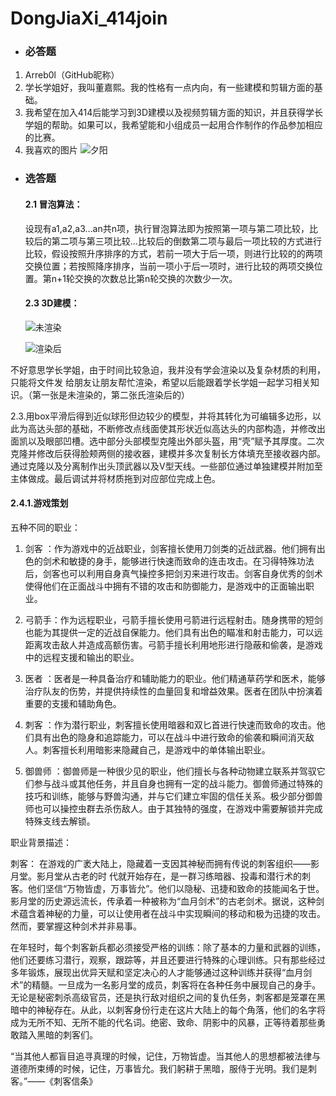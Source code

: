 # DongJiaXi_414join

- ### 必答题

1. Arreb0l（GitHub昵称）
2. 学长学姐好，我叫董嘉熙。我的性格有一点内向，有一些建模和剪辑方面的基础。
3. 我希望在加入414后能学习到3D建模以及视频剪辑方面的知识，并且获得学长学姐的帮助。如果可以，我希望能和小组成员一起用合作制作的作品参加相应的比赛。
4.  我喜欢的图片  ![夕阳](C:\Users\GOATHERD\Desktop\夕阳.jpg) 

- ### 选答题  

  #### 2.1  冒泡算法：

  设现有a1,a2,a3…an共n项，执行冒泡算法即为按照第一项与第二项比较，比较后的第二项与第三项比较...比较后的倒数第二项与最后一项比较的方式进行比较，假设按照升序排序的方式，若前一项大于后一项，则进行比较的的两项交换位置；若按照降序排序，当前一项小于后一项时，进行比较的两项交换位置。第n+1轮交换的次数总比第n轮交换的次数少一次。

  #### 2.3  3D建模：

   ![未渲染](C:\Users\GOATHERD\Desktop\未渲染.jpg)
  
  ![渲染后](C:\Users\GOATHERD\Desktop\渲染后.jpg)

​        不好意思学长学姐，由于时间比较急迫，我并没有学会渲染以及复杂材质的利用，只能将文件发      给朋友让朋友帮忙渲染，希望以后能跟着学长学姐一起学习相关知识。（第一张是未渲染的，第二张氏渲染后的）

​        2.3.用box平滑后得到近似球形但边较少的模型，并将其转化为可编辑多边形，以此为高达头部的基础，不断修改点线面使其形状近似高达头的内部构造，并修改出面凯以及眼部凹槽。选中部分头部模型克隆出外部头盔，用“壳”赋予其厚度。二次克隆并修改后获得脸颊两侧的接收器，建模并多次复制长方体填充至接收器内部。通过克隆以及分离制作出头顶武器以及V型天线。一些部位通过单独建模并附加至主体做成。最后调试并将材质拖到对应部位完成上色。

####        2.4.1.游戏策划

   五种不同的职业：

1. 剑客   ：作为游戏中的近战职业，剑客擅长使用刀剑类的近战武器。他们拥有出色的剑术和敏捷的身手，能够进行快速而致命的连击攻击。在习得特殊功法后，剑客也可以利用自身真气操控多把剑刃来进行攻击。剑客自身优秀的剑术使得他们在正面战斗中拥有不错的攻击和防御能力，是游戏中的正面输出职业。

2. 弓箭手：作为远程职业，弓箭手擅长使用弓箭进行远程射击。随身携带的短剑也能为其提供一定的近战自保能力。他们具有出色的瞄准和射击能力，可以远距离攻击敌人并造成高额伤害。弓箭手擅长利用地形进行隐蔽和偷袭，是游戏中的远程支援和输出的职业。

3. 医者    ：医者是一种具备治疗和辅助能力的职业。他们精通草药学和医术，能够治疗队友的伤势，并提供持续性的血量回复和增益效果。医者在团队中扮演着重要的支援和辅助角色。

4. 刺客     ：作为潜行职业，刺客擅长使用暗器和双匕首进行快速而致命的攻击。他们具有出色的隐身和追踪能力，可以在战斗中进行致命的偷袭和瞬间消灭敌人。刺客擅长利用暗影来隐藏自己，是游戏中的单体输出职业。

5. 御兽师 ：御兽师是一种很少见的职业，他们擅长与各种动物建立联系并驾驭它们参与战斗或其他任务，并且自身也拥有一定的战斗能力。御兽师通过特殊的技巧和训练，能够与野兽沟通，并与它们建立牢固的信任关系。极少部分御兽师也可以操控虫群去杀伤敌人。由于其独特的强度，在游戏中需要解锁并完成特殊支线去解锁。

职业背景描述：

 刺客：
在游戏的广袤大陆上，隐藏着一支因其神秘而拥有传说的刺客组织——影月堂。影月堂从古老的时   代就开始存在，是一群习练暗器、投毒和潜行术的刺客。他们坚信“万物皆虚，万事皆允”。他们以隐秘、迅捷和致命的技能闻名于世。影月堂的历史源远流长，传承着一种被称为“血月剑术”的古老剑术。据说，这种剑术蕴含着神秘的力量，可以让使用者在战斗中实现瞬间的移动和极为迅捷的攻击。然而，要掌握这种剑术并非易事。

在年轻时，每个刺客新兵都必须接受严格的训练：除了基本的力量和武器的训练，他们还要练习潜行，观察，跟踪等，并且还要进行特殊的心理训练。只有那些经过多年锻炼，展现出优异天赋和坚定决心的人才能够通过这种训练并获得“血月剑术”的精髓。一旦成为一名影月堂的成员，刺客将在各种任务中展现自己的身手。无论是秘密刺杀高级官员，还是执行敌对组织之间的复仇任务，刺客都是笼罩在黑暗中的神秘存在。从此，以刺客身份行走在这片大陆上的每个角落，他们的名字将成为无所不知、无所不能的代名词。绝密、致命、阴影中的风暴，正等待着那些勇敢踏入黑暗的刺客们。

“当其他人都盲目追寻真理的时候，记住，万物皆虚。当其他人的思想都被法律与道德所束缚的时候，记住，万事皆允。我们躬耕于黑暗，服侍于光明。我们是刺客。”——《刺客信条》